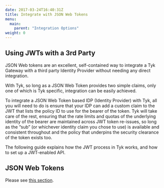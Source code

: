 ```yaml
---
date: 2017-03-24T16:40:31Z
title: Integrate with JSON Web Tokens
menu:
  main:
    parent: "Integration Options"
weight: 0 
---
```


## <a name="using-jwts-with-a-3rd-party"></a> Using JWTs with a 3rd Party

JSON Web tokens are an excellent, self-contained way to integrate a Tyk Gateway with a third party Identity Provider without needing any direct integration.

With Tyk, so long as a JSON Web Token provides two simple claims, only one of which is Tyk specific, integration can be easily achieved.

To integrate a JSON Web Token based IDP (Identity Provider) with Tyk, all you will need to do is ensure that your IDP can add a custom claim to the JWT that lists the policy ID to use for the bearer of the token. Tyk will take care of the rest, ensuring that the rate limits and quotas of the underlying identity of the bearer are maintained across JWT token re-issues, so long as the “sub” (or whichever identity claim you chose to use) is available and consistent throughout and the policy that underpins the security clearance of the token exists too.

The following guide explains how the JWT process in Tyk works, and how to set up a JWT-enabled API.


## JSON Web Tokens

Please see [this section][1].

[1]: /docs/security/your-apis/json-web-tokens/

